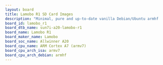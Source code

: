 ```yaml
---
layout: board
title: Lamobo R1 SD Card Images
description: "Minimal, pure and up-to-date vanilla Debian/Ubuntu armhf SD card images for Lamobo R1 by Lamobo, SoC: Allwinner A20, CPU ISA: armv7"
board_id: lamobo_r1
board_dtb_name: sun7i-a20-lamobo-r1
board_name: Lamobo R1
board_maker_name: Lamobo
board_soc_name: Allwinner A20
board_cpu_name: ARM Cortex A7 (armv7)
board_cpu_arch_isa: armv7
board_cpu_arch_debian: armhf
---
```

